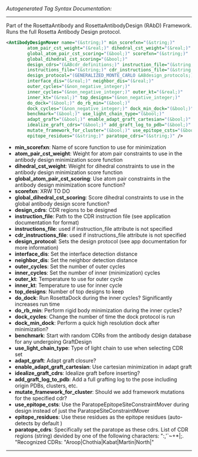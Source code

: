 _Autogenerated Tag Syntax Documentation:_

---
Part of the RosettaAntibody and RosettaAntibodyDesign (RAbD) Framework. Runs the full Rosetta Antibody Design protocol.

```xml
<AntibodyDesignMover name="(&string;)" min_scorefxn="(&string;)"
        atom_pair_cst_weight="(&real;)" dihedral_cst_weight="(&real;)"
        global_atom_pair_cst_scoring="(&bool;)" scorefxn="(&string;)"
        global_dihedral_cst_scoring="(&bool;)"
        design_cdrs="(&ABcdr_definitions;)" instruction_file="(&string;)"
        instructions_file="(&string;)" cdr_instructions_file="(&string;)"
        design_protocol="(GENERALIZED_MONTE_CARLO &ABdesign_protocols;)"
        interface_dis="(&real;)" neighbor_dis="(&real;)"
        outer_cycles="(&non_negative_integer;)"
        inner_cycles="(&non_negative_integer;)" outer_kt="(&real;)"
        inner_kt="(&real;)" top_designs="(&non_negative_integer;)"
        do_dock="(&bool;)" do_rb_min="(&bool;)"
        dock_cycles="(&non_negative_integer;)" dock_min_dock="(&bool;)"
        benchmark="(&bool;)" use_light_chain_type="(&bool;)"
        adapt_graft="(&bool;)" enable_adapt_graft_cartesian="(&bool;)"
        idealize_graft_cdrs="(&bool;)" add_graft_log_to_pdb="(&bool;)"
        mutate_framework_for_cluster="(&bool;)" use_epitope_csts="(&bool;)"
        epitope_residues="(&string;)" paratope_cdrs="(&string;)" />
```

-   **min_scorefxn**: Name of score function to use for minimization
-   **atom_pair_cst_weight**: Weight for atom pair constraints to use in the antibody design minimization score function
-   **dihedral_cst_weight**: Weight for dihedral constraints to use in the antibody design minimization score function
-   **global_atom_pair_cst_scoring**: Use atom pair constraints in the antibody design minimization score function?
-   **scorefxn**: XRW TO DO
-   **global_dihedral_cst_scoring**: Score dihedral constraints to use in the global antibody design score function?
-   **design_cdrs**: CDR regions to be designed
-   **instruction_file**: Path to the CDR instruction file (see application documentation for format)
-   **instructions_file**: used if instruction_file attribute is not specified
-   **cdr_instructions_file**: used if instructions_file attribute is not specified
-   **design_protocol**: Sets the design protocol (see app documentation for more information)
-   **interface_dis**: Set the interface detection distance
-   **neighbor_dis**: Set the neighbor detection distance
-   **outer_cycles**: Set the number of outer cycles
-   **inner_cycles**: Set the number of inner (minimization) cycles
-   **outer_kt**: Temperature to use for outer cycle
-   **inner_kt**: Temperature to use for inner cycle
-   **top_designs**: Number of top designs to keep
-   **do_dock**: Run RosettaDock during the inner cycles? Significantly increases run time
-   **do_rb_min**: Perform rigid body minimization during the inner cycles?
-   **dock_cycles**: Change the number of time the dock protocol is run
-   **dock_min_dock**: Perform a quick high resolution dock after minimization?
-   **benchmark**: Start with random CDRs from the antibody design database for any undergoing GraftDesign
-   **use_light_chain_type**: Type of light chain to use when selecting CDR set
-   **adapt_graft**: Adapt graft closure?
-   **enable_adapt_graft_cartesian**: Use cartesian minimization in adapt graft
-   **idealize_graft_cdrs**: Idealize graft before inserting?
-   **add_graft_log_to_pdb**: Add a full grafting log to the pose including origin PDBs, clusters, etc.
-   **mutate_framework_for_cluster**: Should we add framework mutations for the specified cdr?
-   **use_epitope_csts**: Use the ParatopeEpitopeSiteConstraintMover during design instead of just the ParatopeSiteConstraintMover
-   **epitope_residues**: Use these residues as the epitope residues (auto-detects by default )
-   **paratope_cdrs**: Specifically set the paratope as these cdrs.
List of CDR regions (string) devided by one of the following characters: ":,'`~+*|;. "Recognized CDRs: "Aroop|Chothia|Kabat|Martin|North|"

---

